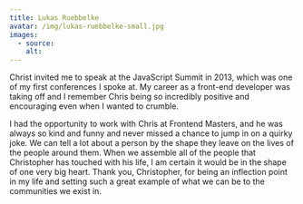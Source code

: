 ```yaml
---
title: Lukas Ruebbelke
avatar: /img/lukas-ruebbelke-small.jpg
images:
  - source:
    alt:
---
```


Christ invited me to speak at the JavaScript Summit in 2013, which was one of my first conferences I spoke at. My career as a front-end developer was taking off and I remember Chris being so incredibly positive and encouraging even when I wanted to crumble.

I had the opportunity to work with Chris at Frontend Masters, and he was always so kind and funny and never missed a chance to jump in on a quirky joke. We can tell a lot about a person by the shape they leave on the lives of the people around them. When we assemble all of the people that Christopher has touched with his life, I am certain it would be in the shape of one very big heart. Thank you, Christopher, for being an inflection point in my life and setting such a great example of what we can be to the communities we exist in.
